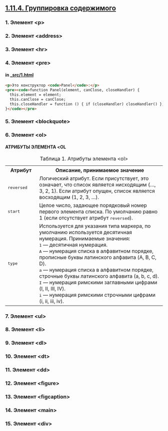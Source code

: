 ## [1.11.4. Группировка содержимого](https://html5book.ru/gruppirovka-soderzhimogo)

### 1. Элемент \<p>
### 2. Элемент \<address>
### 3. Элемент \<hr>
### 4. Элемент \<pre>

#### in [_src/1.html](_src/1.html)

```html
<p>Это конструктор <code>Panel</code>:</p>
<pre><code>function Panel(element, canClose, closeHandler) {
  this.element = element;
  this.canClose = canClose;
  this.closeHandler = function () { if (closeHandler) closeHandler() };
}</code></pre>
```

### 5. Элемент \<blockquote>
### 6. Элемент \<ol>

#### АТРИБУТЫ ЭЛЕМЕНТА <OL

<table class="t3">
<caption>Таблица 1. Атрибуты элемента &lt;ol&gt;</caption>
<tbody><tr>
<th style="width: 20%;">Атрибут</th>
<th>Описание, принимаемое значение</th>
</tr>
<tr>
<td><kbd>reversed</kbd></td>
<td>Логический атрибут. Если присутствует, это означает, что список является нисходящим (…, 3, 2, 1). Если атрибут опущен, список является восходящим (1, 2, 3, …).</td>
</tr>
<tr>
<td><kbd>start</kbd></td>
<td>Целое число, задающее порядковый номер первого элемента списка. По умолчанию равно 1 (если отсутствует атрибут <kbd>reversed</kbd>).</td>
</tr>
<tr>
<td><kbd>type</kbd></td>
<td>Используется для указания типа маркера, по умолчанию используется десятичная нумерация. Принимаемые значения:<br>
<kbd>1</kbd> — десятичная нумерация.<br>
<kbd>A</kbd> — нумерация списка в алфавитном порядке, прописные буквы латинского алфавита (A, B, C, D).<br>
<kbd>a</kbd> — нумерация списка в алфавитном порядке, строчные буквы латинского алфавита (a, b, c, d).<br>
<kbd>I</kbd> — нумерация римскими заглавными цифрами (I, II, III, IV).<br>
<kbd>i</kbd> — нумерация римскими строчными цифрами (i, ii, iii, iv).</td>
</tr>
</tbody></table>

### 7. Элемент \<ul>
### 8. Элемент \<li>
### 9. Элемент \<dl>
### 10. Элемент \<dt>
### 11. Элемент \<dd>
### 12. Элемент \<figure>
### 13. Элемент \<figcaption>
### 14. Элемент \<main>
### 15. Элемент \<div>